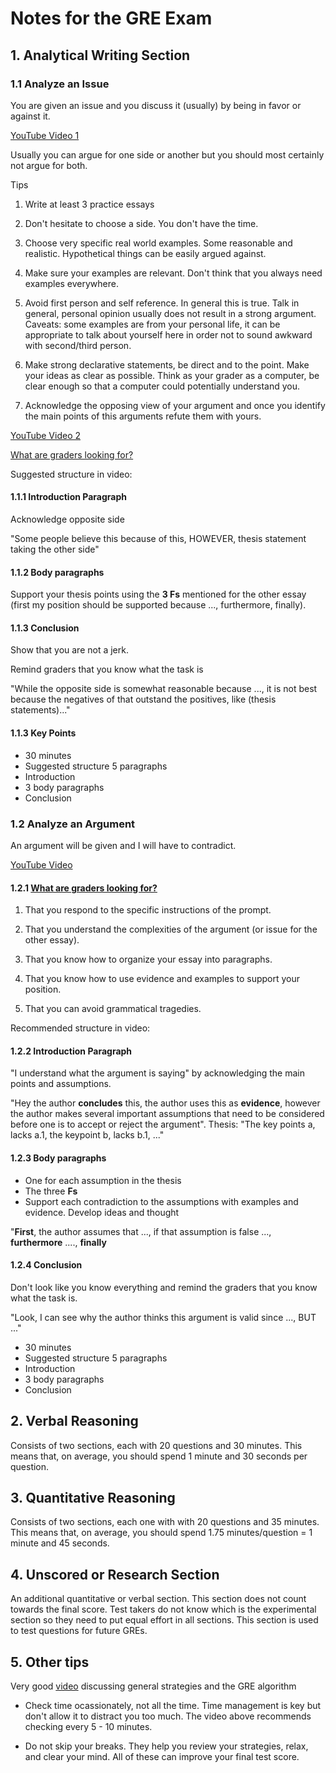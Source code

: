 # Notes for the GRE Exam

## 1. Analytical Writing Section

### 1.1 Analyze an Issue

You are given an issue and you discuss it (usually) by being in favor or against it.

[YouTube Video 1][1]

Usually you can argue for one side or another but you should most certainly not argue for both.

Tips

1. Write at least 3 practice essays

2. Don't hesitate to choose a side. You don't have the time.

3. Choose very specific real world examples. Some reasonable and realistic. Hypothetical things can be easily argued against.

4. Make sure your examples are relevant. Don't think that you always need examples everywhere.

5. Avoid first person and self reference. In general this is true. Talk in general, personal opinion usually does not result in a strong argument. Caveats: some examples are from your personal life, it can be appropriate to talk about yourself here in order not to sound awkward with second/third person.

6. Make strong declarative statements, be direct and to the point. Make your ideas as clear as possible. Think as your grader as a computer, be clear enough so that a computer could potentially understand you.

7. Acknowledge the opposing view of your argument and once you identify the main points of this arguments refute them with yours.

[YouTube Video 2][3]

[What are graders looking for?](#graders)

Suggested structure in video:

#### 1.1.1 Introduction Paragraph

Acknowledge opposite side

"Some people believe this because of this, HOWEVER, thesis statement taking the other side"

#### 1.1.2 Body paragraphs

Support your thesis points using the **3 Fs** mentioned for the other essay (first my position should be supported because ..., furthermore, finally).

#### 1.1.3 Conclusion

Show that you are not a jerk.

Remind graders that you know what the task is

"While the opposite side is somewhat reasonable because ..., it is not best because the negatives of that outstand the positives, like (thesis statements)..."

#### 1.1.3 Key Points

- 30 minutes
- Suggested structure 5 paragraphs
- Introduction
- 3 body paragraphs
- Conclusion

### 1.2 Analyze an Argument

An argument will be given and I will have to contradict.

[YouTube Video][2]

#### 1.2.1 <a name="graders" href="javascript:;">What are graders looking for?</a>

1. That you respond to the specific instructions of the prompt.

2. That you understand the complexities of the argument (or issue for the other essay).

3. That you know how to organize your essay into paragraphs.

4. That you know how to use evidence and examples to support your position.

5. That you can avoid grammatical tragedies.

Recommended structure in video:

#### 1.2.2 Introduction Paragraph

"I understand what the argument is saying" by acknowledging the main points and assumptions.

"Hey the author **concludes** this, the author uses this as **evidence**, however the author makes several important assumptions that need to be considered before one is to accept or reject the argument". Thesis: "The key points a, lacks a.1, the keypoint b, lacks b.1, ..."

#### 1.2.3 Body paragraphs

- One for each assumption in the thesis
- The three **Fs**
- Support each contradiction to the assumptions with examples and evidence. Develop ideas and thought

"**First**, the author assumes that ..., if that assumption is false ..., **furthermore** ...., **finally**

#### 1.2.4 Conclusion

Don't look like you know everything and remind the graders that you know what the task is.

"Look, I can see why the author thinks this argument is valid since ..., BUT ..."

- 30 minutes
- Suggested structure 5 paragraphs
- Introduction
- 3 body paragraphs
- Conclusion

## 2. Verbal Reasoning

Consists of two sections, each with 20 questions and 30 minutes. This means that, on average, you should spend 1 minute and 30 seconds per question.

## 3. Quantitative Reasoning

Consists of two sections, each one with with 20 questions and 35 minutes. This means that, on average, you should spend 1.75 minutes/question = 1 minute and 45 seconds.

## 4. Unscored or Research Section

An additional quantitative or verbal section. This section does not count towards the final score. Test takers do not know which is the experimental section so they need to put equal effort in all sections. This section is used to test questions for future GREs.

## 5. Other tips

Very good [video][4] discussing general strategies and the GRE algorithm

- Check time ocassionately, not all the time. Time management is key but don't allow it to distract you too much. The video above recommends checking every 5 - 10 minutes.

- Do not skip your breaks. They help you review your strategies, relax, and clear your mind. All of these can improve your final test score.

[//]: # (References)
[1]: https://www.youtube.com/watch?v=m1iVFCjzVN0 (Issue Essay)
[2]: https://www.youtube.com/watch?v=qRj0CAiIehs&ab_channel=KaplanPrepforGradSchoolKaplanPrepforGradSchoolVerified (Argument Essay)
[3]: https://www.youtube.com/watch?v=XlbONynoJ0M&ab_channel=KaplanPrepforGradSchoolKaplanPrepforGradSchoolVerified (Issue essay 2)
[4]: https://www.youtube.com/watch?v=jlRSsiJX8Cc&ab_channel=PrepScholarGRE (GRE strategies)
